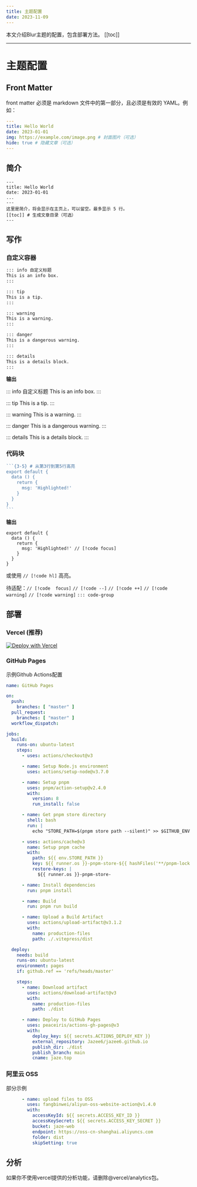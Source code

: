 ```yaml
---
title: 主题配置
date: 2023-11-09
---
```


本文介绍Blur主题的配置，包含部署方法。
[[toc]]

---

# 主题配置

## Front Matter

front matter 必须是 markdown 文件中的第一部分，且必须是有效的 YAML。例如：

```yaml
---
title: Hello World
date: 2023-01-01
img: https://example.com/image.png # 封面图片（可选）
hide: true # 隐藏文章（可选）
---
```

## 简介

```yaml{6-7}
---
title: Hello World
date: 2023-01-01
...
---
这里是简介，将会显示在主页上，可以留空。最多显示 5 行。
[[toc]] # 生成文章目录（可选）
---
```

## 写作

### 自定义容器

```md
::: info 自定义标题
This is an info box.
:::

::: tip
This is a tip.
:::

::: warning
This is a warning.
:::

::: danger
This is a dangerous warning.
:::

::: details
This is a details block.
:::
```

**输出**

::: info 自定义标题
This is an info box.
:::

::: tip
This is a tip.
:::

::: warning
This is a warning.
:::

::: danger
This is a dangerous warning.
:::

::: details
This is a details block.
:::

### 代码块

````js
```{3-5} # 从第3行到第5行高亮
export default {
  data () {
    return {
      msg: 'Highlighted!'
    }
  }
}
```
````

**输出**

```js{3-5}
export default {
  data () {
    return {
      msg: 'Highlighted!' // [!code focus]
    }
  }
}
```

或使用 `// [!code hl]` 高亮。

待适配：`// [!code  focus]` `// [!code --]` `// [!code ++]` `// [!code warning]` `// [!code warning]` `::: code-group`

## 部署

### Vercel (推荐)

[![Deploy with Vercel](https://vercel.com/button)](https://vercel.com/new/clone?repository-url=https%3A%2F%2Fgithub.com%2FJazee6%2Fvitepress-theme-blur%2F)

### GitHub Pages

示例Github Actions配置

```yaml
name: GitHub Pages

on:
  push:
    branches: [ "master" ]
  pull_request:
    branches: [ "master" ]
  workflow_dispatch:

jobs:
  build:
    runs-on: ubuntu-latest
    steps:
      - uses: actions/checkout@v3

      - name: Setup Node.js environment
        uses: actions/setup-node@v3.7.0

      - name: Setup pnpm
        uses: pnpm/action-setup@v2.4.0
        with:
          version: 8
          run_install: false

      - name: Get pnpm store directory
        shell: bash
        run: |
          echo "STORE_PATH=$(pnpm store path --silent)" >> $GITHUB_ENV

      - uses: actions/cache@v3
        name: Setup pnpm cache
        with:
          path: ${{ env.STORE_PATH }}
          key: ${{ runner.os }}-pnpm-store-${{ hashFiles('**/pnpm-lock.yaml') }}
          restore-keys: |
            ${{ runner.os }}-pnpm-store-

      - name: Install dependencies
        run: pnpm install

      - name: Build
        run: pnpm run build

      - name: Upload a Build Artifact
        uses: actions/upload-artifact@v3.1.2
        with:
          name: production-files
          path: ./.vitepress/dist

  deploy:
    needs: build
    runs-on: ubuntu-latest
    environment: pages
    if: github.ref == 'refs/heads/master'

    steps:
      - name: Download artifact
        uses: actions/download-artifact@v3
        with:
          name: production-files
          path: ./dist

      - name: Deploy to GitHub Pages
        uses: peaceiris/actions-gh-pages@v3
        with:
          deploy_key: ${{ secrets.ACTIONS_DEPLOY_KEY }}
          external_repository: Jazee6/jazee6.github.io
          publish_dir: ./dist
          publish_branch: main
          cname: jaze.top
```

### 阿里云 OSS

部分示例

```yaml
      - name: upload files to OSS
        uses: fangbinwei/aliyun-oss-website-action@v1.4.0
        with:
          accessKeyId: ${{ secrets.ACCESS_KEY_ID }}
          accessKeySecret: ${{ secrets.ACCESS_KEY_SECRET }}
          bucket: jaze-web
          endpoint: https://oss-cn-shanghai.aliyuncs.com
          folder: dist
          skipSetting: true
```

## 分析

如果你不使用vercel提供的分析功能，请删除@vercel/analytics包。